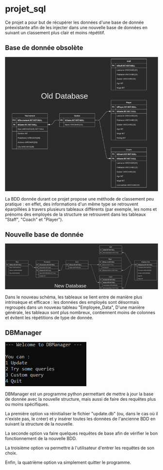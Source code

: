 # projet_sql
Ce projet a pour but de récupérer les données d'une base de donnée préexistante afin de les injecter dans une nouvelle base de données en suivant un classement plus clair et moins répétitif.

## Base de donnée obsolète
![old_db](/images/old_db.PNG)

La BDD donnée durant ce projet propose une méthode de classement peu pratique : en effet, des informations d'un même type se retrouvent éparpillées à travers plusieurs tableaux différents (par exemple, les noms et prénoms des employés de la structure se retrouvent dans les tableaux "Staff", "Coach" et "Player").

## Nouvelle base de donnée

![new_db](/images/new_db.PNG)

Dans le nouveau schéma, les tableaux se lient entre de manière plus intrinsèque et efficace : les données des employés sont désormais regroupés dans un nouveau tableau "Employee_Data", D'une manière générale, les tableaux sont plus nombreux, contiennent moins de colonnes et évitent les répétitions de type de donnée.

## DBManager

![db_manager](/images/db_manager.PNG)

DBManager est un programme python permettant de mettre à jour la base de donnée avec la nouvelle structure, mais aussi de faire des requêtes plus ou moins spécifiques.

La première option va réinitialiser le fichier "update.db" (ou, dans le cas où il n'existe pas, le créer) et y insérer toutes les données de l'ancienne BDD en suivant la structure de la nouvelle.

La seconde option va faire quelques requêtes de base afin de vérifier le bon fonctionnement de la nouvelle BDD.

La troisième option va permettre à  l'utilisateur d'entrer les requêtes de son choix.

Enfin, la quatrième option va simplement quitter le programme.